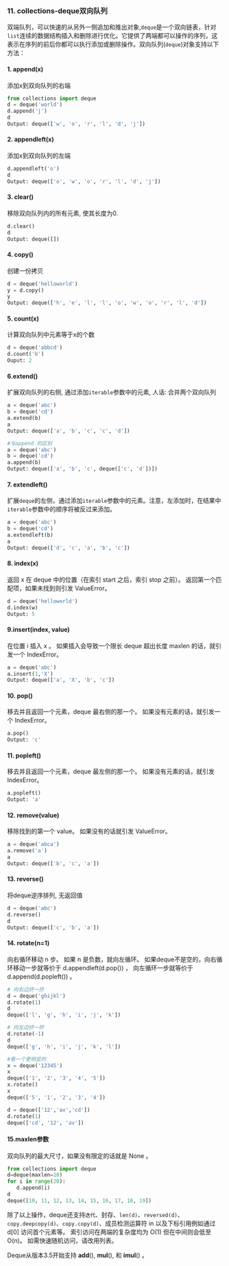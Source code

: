 ### 11. collections-deque双向队列
双端队列，可以快速的从另外一侧追加和推出对象,`deque`是一个双向链表，针对`list`连续的数据结构插入和删除进行优化。它提供了两端都可以操作的序列，这表示在序列的前后你都可以执行添加或删除操作。双向队列(`deque`)对象支持以下方法：

#### 1. append(x)
添加x到双向队列的右端
```python
from collections import deque
d = deque('world')
d.append('j')
d
Output: deque(['w', 'o', 'r', 'l', 'd', 'j'])
```

#### 2. appendleft(x)
添加x到双向队列的左端
```python
d.appendleft('o')
d
Output: deque(['o', 'w', 'o', 'r', 'l', 'd', 'j'])
```
#### 3. clear()
移除双向队列内的所有元素, 使其长度为0.
```python
d.clear()
d
Output: deque([])
```

#### 4. copy()
创建一份拷贝
```python
d = deque('helloworld')
y = d.copy()
y
Output: deque(['h', 'e', 'l', 'l', 'o', 'w', 'o', 'r', 'l', 'd'])
```

#### 5. count(x)
计算双向队列中元素等于x的个数
```python
d = deque('abbcd')
d.count('b')
Ouput: 2
```

#### 6.extend()
扩展双向队列的右侧, 通过添加`iterable`参数中的元素, 人话: 合并两个双向队列
```python
a = deque('abc')
b = deque('cd')
a.extend(b)
a
Output: deque(['a', 'b', 'c', 'c', 'd'])

#与append 的区别
a = deque('abc')
b = deque('cd')
a.append(b)
Output: deque(['a', 'b', 'c', deque(['c', 'd'])])
```

#### 7. extendleft()
扩展`deque`的左侧，通过添加`iterable`参数中的元素。注意，左添加时，在结果中`iterable`参数中的顺序将被反过来添加。
```python
a = deque('abc')
b = deque('cd')
a.extendleft(b)
a
Output: deque(['d', 'c', 'a', 'b', 'c'])
```

#### 8. index(x)
返回 x 在 deque 中的位置（在索引 start 之后，索引 stop 之前）。 返回第一个匹配项，如果未找到则引发 ValueError。
```python
d = deque('helloworld')
d.index(w)
Output: 5
```

#### 9.insert(index, value)
在位置 i 插入 x 。
如果插入会导致一个限长 deque 超出长度 maxlen 的话，就引发一个 IndexError。
```python
a = deque('abc')
a.insert(1,'X')
Output: deque(['a', 'X', 'b', 'c'])
```

#### 10. pop()
移去并且返回一个元素，deque 最右侧的那一个。 如果没有元素的话，就引发一个 IndexError。
```python
a.pop()
Output: 'c'
```

#### 11. popleft()
移去并且返回一个元素，deque 最左侧的那一个。 如果没有元素的话，就引发 IndexError。
```python
a.popleft()
Output: 'a'
```

#### 12. remove(value)
移除找到的第一个 value。 如果没有的话就引发 ValueError。
```python
a = deque('abca')
a.remove('a')
a
Output: deque(['b', 'c', 'a'])
```

#### 13. reverse()
将deque逆序排列, 无返回值
```python
d = deque('abc')
d.reverse()
d
Output: deque(['c', 'b', 'a'])
```

#### 14. rotate(n=1)
向右循环移动 n 步。 如果 n 是负数，就向左循环。
如果deque不是空的，向右循环移动一步就等价于 d.appendleft(d.pop()) ， 向左循环一步就等价于 d.append(d.popleft()) 。
```python
# 向右边挤一挤
d = deque('ghijkl')
d.rotate(1)                      
d
deque(['l', 'g', 'h', 'i', 'j', 'k'])

# 向左边挤一挤
d.rotate(-1)                     
d
deque(['g', 'h', 'i', 'j', 'k', 'l'])

#看一个更明显的
x = deque('12345')
x
deque(['1', '2', '3', '4', '5'])
x.rotate()
x
deque(['5', '1', '2', '3', '4'])

d = deque(['12','av','cd'])
d.rotate(1)
deque(['cd', '12', 'av'])
```

#### 15.maxlen参数
双向队列的最大尺寸，如果没有限定的话就是 None 。
```python
from collections import deque
d=deque(maxlen=10)
for i in range(20):
   d.append(i)
d  
deque([10, 11, 12, 13, 14, 15, 16, 17, 18, 19])
```

除了以上操作，deque还支持`迭代`、封存、`len(d)`、`reversed(d)`、`copy.deepcopy(d)`、`copy.copy(d)`、成员检测运算符 in 以及下标引用例如通过 d[0] 访问首个元素等。 索引访问在两端的复杂度均为 O(1) 但在中间则会低至 O(n)。 如需快速随机访问，请改用列表。

Deque从版本3.5开始支持 __add__(), __mul__(), 和 __imul__() 。
